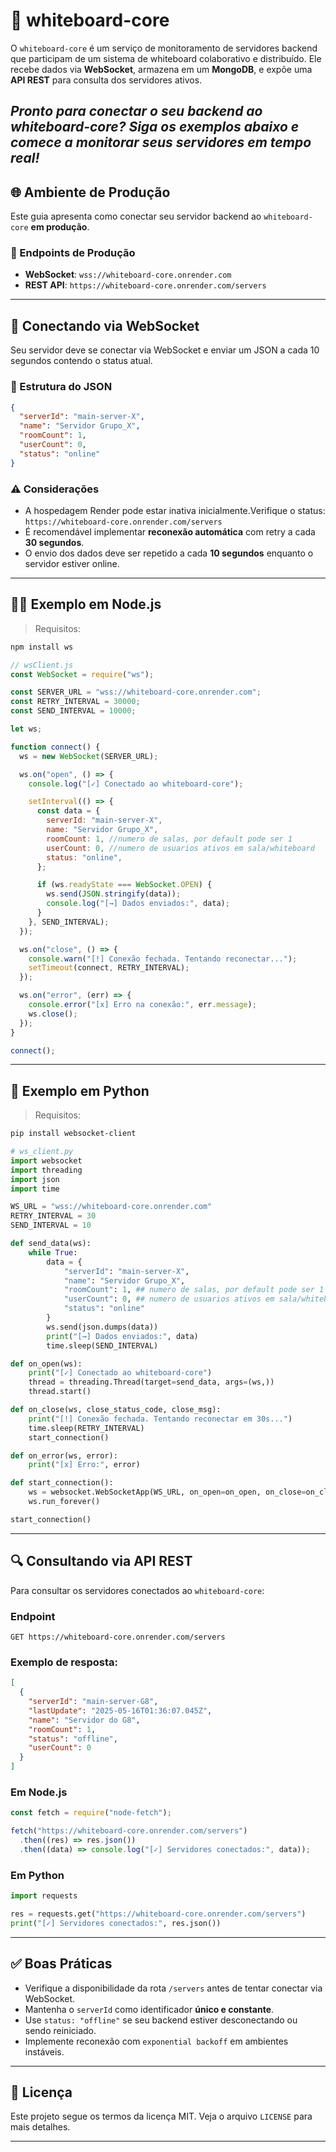 # 🧠 whiteboard-core

O `whiteboard-core` é um serviço de monitoramento de servidores backend que participam de um sistema de whiteboard colaborativo e distribuído. Ele recebe dados via **WebSocket**, armazena em um **MongoDB**, e expõe uma **API REST** para consulta dos servidores ativos.

## _Pronto para conectar o seu backend ao whiteboard-core? Siga os exemplos abaixo e comece a monitorar seus servidores em tempo real!_

## 🌐 Ambiente de Produção

Este guia apresenta como conectar seu servidor backend ao `whiteboard-core` **em produção**.

### 🔗 Endpoints de Produção

- **WebSocket**: `wss://whiteboard-core.onrender.com`
- **REST API**: `https://whiteboard-core.onrender.com/servers`

---

## 📡 Conectando via WebSocket

Seu servidor deve se conectar via WebSocket e enviar um JSON a cada 10 segundos contendo o status atual.

### 🎯 Estrutura do JSON

```json
{
  "serverId": "main-server-X",
  "name": "Servidor Grupo_X",
  "roomCount": 1,
  "userCount": 0,
  "status": "online"
}
```

### ⚠️ Considerações

- A hospedagem Render pode estar inativa inicialmente.Verifique o status: `https://whiteboard-core.onrender.com/servers`
- É recomendável implementar **reconexão automática** com retry a cada **30 segundos**.
- O envio dos dados deve ser repetido a cada **10 segundos** enquanto o servidor estiver online.

---

## 🧑‍💻 Exemplo em Node.js

> Requisitos:

```bash
npm install ws
```

```js
// wsClient.js
const WebSocket = require("ws");

const SERVER_URL = "wss://whiteboard-core.onrender.com";
const RETRY_INTERVAL = 30000;
const SEND_INTERVAL = 10000;

let ws;

function connect() {
  ws = new WebSocket(SERVER_URL);

  ws.on("open", () => {
    console.log("[✓] Conectado ao whiteboard-core");

    setInterval(() => {
      const data = {
        serverId: "main-server-X",
        name: "Servidor Grupo_X",
        roomCount: 1, //numero de salas, por default pode ser 1
        userCount: 0, //numero de usuarios ativos em sala/whiteboard
        status: "online",
      };

      if (ws.readyState === WebSocket.OPEN) {
        ws.send(JSON.stringify(data));
        console.log("[→] Dados enviados:", data);
      }
    }, SEND_INTERVAL);
  });

  ws.on("close", () => {
    console.warn("[!] Conexão fechada. Tentando reconectar...");
    setTimeout(connect, RETRY_INTERVAL);
  });

  ws.on("error", (err) => {
    console.error("[x] Erro na conexão:", err.message);
    ws.close();
  });
}

connect();
```

---

## 🐍 Exemplo em Python

> Requisitos:

```bash
pip install websocket-client
```

```python
# ws_client.py
import websocket
import threading
import json
import time

WS_URL = "wss://whiteboard-core.onrender.com"
RETRY_INTERVAL = 30
SEND_INTERVAL = 10

def send_data(ws):
    while True:
        data = {
            "serverId": "main-server-X",
            "name": "Servidor Grupo_X",
            "roomCount": 1, ## numero de salas, por default pode ser 1
            "userCount": 0, ## numero de usuarios ativos em sala/whiteboard
            "status": "online"
        }
        ws.send(json.dumps(data))
        print("[→] Dados enviados:", data)
        time.sleep(SEND_INTERVAL)

def on_open(ws):
    print("[✓] Conectado ao whiteboard-core")
    thread = threading.Thread(target=send_data, args=(ws,))
    thread.start()

def on_close(ws, close_status_code, close_msg):
    print("[!] Conexão fechada. Tentando reconectar em 30s...")
    time.sleep(RETRY_INTERVAL)
    start_connection()

def on_error(ws, error):
    print("[x] Erro:", error)

def start_connection():
    ws = websocket.WebSocketApp(WS_URL, on_open=on_open, on_close=on_close, on_error=on_error)
    ws.run_forever()

start_connection()
```

---

## 🔍 Consultando via API REST

Para consultar os servidores conectados ao `whiteboard-core`:

### Endpoint

```
GET https://whiteboard-core.onrender.com/servers
```

### Exemplo de resposta:

```json
[
  {
    "serverId": "main-server-G8",
    "lastUpdate": "2025-05-16T01:36:07.045Z",
    "name": "Servidor do G8",
    "roomCount": 1,
    "status": "offline",
    "userCount": 0
  }
]
```

### Em Node.js

```js
const fetch = require("node-fetch");

fetch("https://whiteboard-core.onrender.com/servers")
  .then((res) => res.json())
  .then((data) => console.log("[✓] Servidores conectados:", data));
```

### Em Python

```python
import requests

res = requests.get("https://whiteboard-core.onrender.com/servers")
print("[✓] Servidores conectados:", res.json())
```

---

## ✅ Boas Práticas

- Verifique a disponibilidade da rota `/servers` antes de tentar conectar via WebSocket.
- Mantenha o `serverId` como identificador **único e constante**.
- Use `status: "offline"` se seu backend estiver desconectando ou sendo reiniciado.
- Implemente reconexão com `exponential backoff` em ambientes instáveis.

---

## 📄 Licença

Este projeto segue os termos da licença MIT. Veja o arquivo `LICENSE` para mais detalhes.

---
